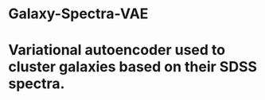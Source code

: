 # Galaxy-Spectra-VAE

# Variational autoencoder used to cluster galaxies based on their SDSS spectra.
